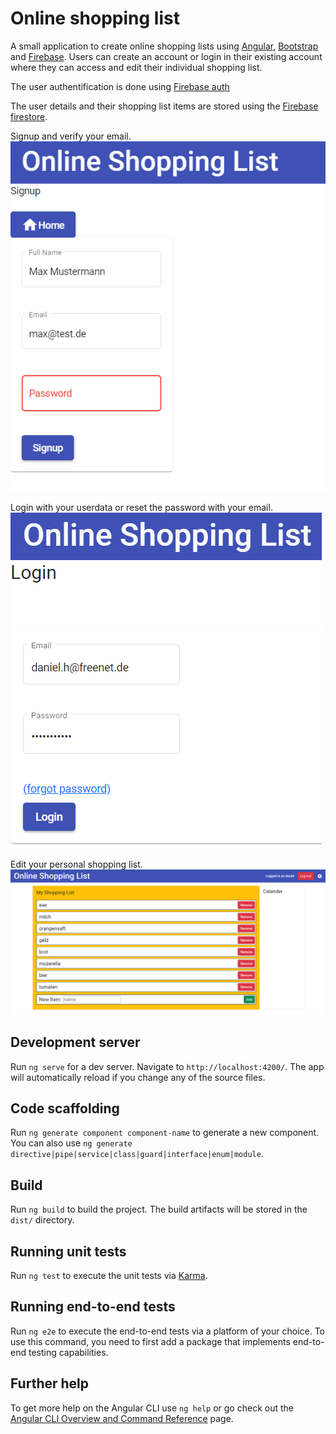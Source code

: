 # Online shopping list
A small application to create online shopping lists 
using [Angular](https://angular.io/), [Bootstrap](https://getbootstrap.com/) and [Firebase](https://firebase.google.com).
Users can create an account or login in their existing account where
they can access and edit their individual shopping list.

The user authentification is done using [Firebase auth](https://firebase.google.com/products/auth) 

The user details and their shopping list items 
are stored using the [Firebase firestore](https://firebase.google.com/products/firestore).

Signup and verify your email.  
![signup screenshot](src/assets/signup_screenshot.png)

Login with your userdata or reset the password with your email.  
![login screenshot](src/assets/login_screenshot.png)

Edit your personal shopping list.
![list screenshot](src/assets/list_screenshot.png)


## Development server

Run `ng serve` for a dev server. Navigate to `http://localhost:4200/`. The app will automatically reload if you change any of the source files.

## Code scaffolding

Run `ng generate component component-name` to generate a new component. You can also use `ng generate directive|pipe|service|class|guard|interface|enum|module`.

## Build

Run `ng build` to build the project. The build artifacts will be stored in the `dist/` directory.

## Running unit tests

Run `ng test` to execute the unit tests via [Karma](https://karma-runner.github.io).

## Running end-to-end tests

Run `ng e2e` to execute the end-to-end tests via a platform of your choice. To use this command, you need to first add a package that implements end-to-end testing capabilities.

## Further help

To get more help on the Angular CLI use `ng help` or go check out the [Angular CLI Overview and Command Reference](https://angular.io/cli) page.
